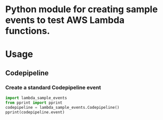 # Python module for creating sample events to test AWS Lambda functions.

# Usage

## Codepipeline
### Create a standard Codepipeline event
```python
import lambda_sample_events
from pprint import pprint
codepipeline = lambda_sample_events.Codepipeline()
pprint(codepipeline.event)
```
